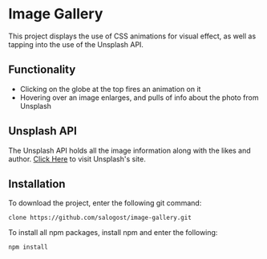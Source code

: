 # Image Gallery

This project displays the use of CSS animations for visual effect, as well as tapping into the use of the Unsplash API.

## Functionality

* Clicking on the globe at the top fires an animation on it
* Hovering over an image enlarges, and pulls of info about the photo from Unsplash

## Unsplash API

The Unsplash API holds all the image information along with the likes and author. [Click Here](https://unsplash.com/) to visit Unsplash's site.

## Installation

To download the project, enter the following git command:
```
clone https://github.com/salogost/image-gallery.git
```

To install all npm packages, install npm and enter the following:
```
npm install
```
